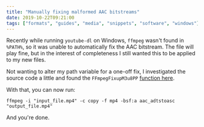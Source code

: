 ```yaml
---
title: "Manually fixing malformed AAC bitstreams"
date: 2019-10-22T09:21:00
tags: ["formats", "guides", "media", "snippets", "software", "windows"]
---
```


Recently while running `youtube-dl` on Windows, `ffmpeg` wasn't found in `%PATH%`, so it was unable to automatically fix the AAC bitstream. The file will play fine, but in the interest of completeness I still wanted this to be applied to my new files.

Not wanting to alter my path variable for a one-off fix, I investigated the source code a little and found the `FFmpegFixupM3u8PP` [function here](https://github.com/ytdl-org/youtube-dl/blob/3089bc748c0fe72a0361bce3f5e2fbab25175236/youtube_dl/postprocessor/ffmpeg.py#L577).

With that, you can now run:
```
ffmpeg -i "input_file.mp4" -c copy -f mp4 -bsf:a aac_adtstoasc "output_file.mp4"
```

And you're done.